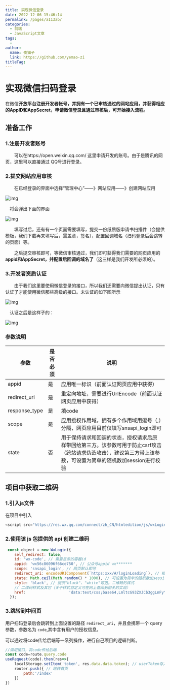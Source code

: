 ```yaml
---
title: 实现微信登录
date: 2022-12-06 15:46:14
permalink: /pages/a113ab/
categories:
  - 前端
  - JavaScript文章
tags:
  - 
author: 
  name: 夜猫子
  link: https://github.com/yemao-zi
titleTag: 
---
```

# 实现微信扫码登录

在微信**开放平台注册开发者帐号，并拥有一个已审核通过的网站应用，并获得相应的AppID和AppSecret，申请微信登录且通过审核后，可开始接入流程。**

## 准备工作

### 1.注册开发者账号

　　可以在https://open.weixin.qq.com/ 这里申请开发的账号。由于是腾讯的网页，这里可以直接通过 QQ号进行登录。

### 2.提交网站应用审核

　　在已经登录的界面中选择“管理中心”——》网站应用——》创建网站应用

![img](https://s2.loli.net/2022/12/06/Q2rTzavcKOoUdF1.png)

 　将会弹出下面的界面

![img](https://s2.loli.net/2022/12/06/mKslk5BhVCvycd1.png)

　　填写过后，还有有一个页面需要填写，提交一份纸质版申请书扫描件（会提供模板，我们下载再来填写后，需盖章，签名），配置回调域名（扫码登录后会跳转的页面）等。

　　之后提交审核即可，等微信审核通过，我们即可获得我们需要的网页应用的**appid和AppSecret，并配置后回调的域名了**（这三样是我们开发所必须的）。

### 3.开发者资质认证

　　由于我们这里要使用微信登录的接口，所以我们还需要向微信提出认证，只有认证了才能使用微信那些高级的接口。未认证的如下图所示

![img](https://s2.loli.net/2022/12/06/pSzwuXBW3igfhYP.png)

 　认证之后是这样子的：

![img](https://s2.loli.net/2022/12/06/D5C4jHb8cJZrnvz.png)

  

###  **参数说明**

| 参数          | 是否必须 | 说明                                                         |
| ------------- | -------- | ------------------------------------------------------------ |
| appid         | 是       | 应用唯一标识（前面认证网页应用中获得）                       |
| redirect_uri  | 是       | 重定向地址，需要进行UrlEncode（前面认证网页应用中获得）      |
| response_type | 是       | 填code                                                       |
| scope         | 是       | 应用授权作用域，拥有多个作用域用逗号（,）分隔，网页应用目前仅填写snsapi_login即可 |
| state         | 否       | 用于保持请求和回调的状态，授权请求后原样带回给第三方。该参数可用于防止csrf攻击（跨站请求伪造攻击），建议第三方带上该参数，可设置为简单的随机数加session进行校验 |

## 项目中获取二维码

### 1.引入js文件

在项目中引入

```js
<script src="https://res.wx.qq.com/connect/zh_CN/htmledition/js/wxLogin.js"></script>
```

### 2.使用该 js 包提供的 api 创建二维码

```js
 const object = new WxLogin({
    self_redirect: false,
    id: 'wx-code', // 需要显示的容器id
    appid: 'wx56c86096f66ce750', // 公众号appid wx*******
    scope: 'snsapi_login', // 网页默认即可
    redirect_uri: encodeURIComponent(`https:xxx/#/loginLoading`), // 授权成功后回调的url，前面部分是应用中设置的授权回调域，后面部分是跳转路由，推荐设置一个中间页面实现跳转后的逻辑
    state: Math.ceil(Math.random() * 1000), // 可设置为简单的随机数加session用来校验
    style: 'black', // 提供"black"、"white"可选。二维码的样式
    // 二维码样式及其它（关于样式自定义可在网上查阅到相关的实现）
	href:   				'data:text/css;base64,LmltcG93ZXJCb3ggLnFyY29kZSB7d2lkdGg6IDIwMHB4O30KLmltcG93ZXJCb3ggLnRpdGxlIHtkaXNwbGF5OiBub25lO30KLmltcG93ZXJCb3ggLmluZm8ge3dpZHRoOiAyMTBweDt9Ci5pbXBvd2VyQm94IC5pY29uMzhfbXNnLnN1Y2Mge2Rpc3BsYXk6IG5vbmV9Ci5pbXBvd2VyQm94IC5pY29uMzhfbXNnLndhcm4ge2Rpc3BsYXk6IG5vbmV9Ci5pbXBvd2VyQm94IC5zdGF0dXMge3RleHQtYWxpZ246IGNlbnRlcjt9Cg==',
  });
```

### 3.跳转到中间页

用户扫码登录后会跳转到上面设置的路径 `redirect_uri`，并且会携带一个 query 参数，参数名为 `code`,其中含有用户的授权信息。

可以通过将code传给后端等一系列操作，进行自己项目的逻辑判断。

```js
//调用接口，将code传给后端
const code=route.query.code
useRequest(code).then(res=>{
    localStorage.setItem('token', res.data.data.token); // userToken存入缓存
    router.push({ // 跳转首页
        path:'/index'
    })
})
```


